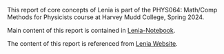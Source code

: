 This report of core concepts of Lenia is part of the PHYS064: Math/Comp Methods for Physicists course at Harvey Mudd College, Spring 2024.

Main content of this report is contained in [Lenia-Notebook](./NOngarjvaja_Lenia.ipynb).

The content of this report is referenced from [Lenia Website](https://chakazul.github.io/lenia.html#Papers).

